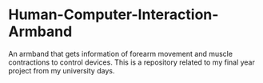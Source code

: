 # Human-Computer-Interaction-Armband
An armband that gets information of forearm movement and muscle contractions to control devices. This is a repository related to my final year project from my university days.
